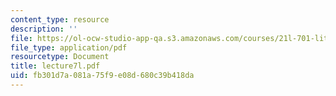 ```yaml
---
content_type: resource
description: ''
file: https://ol-ocw-studio-app-qa.s3.amazonaws.com/courses/21l-701-literary-interpretation-interpreting-poetry-fall-2003/fb301d7a081a75f9e08d680c39b418da_lecture7l.pdf
file_type: application/pdf
resourcetype: Document
title: lecture7l.pdf
uid: fb301d7a-081a-75f9-e08d-680c39b418da
---
```

